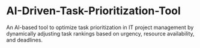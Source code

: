 # AI-Driven-Task-Prioritization-Tool
An AI-based tool to optimize task prioritization in IT project management by dynamically adjusting task rankings based on urgency, resource availability, and deadlines.
